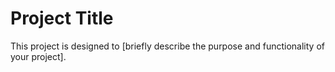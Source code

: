 # Project Title

This project is designed to [briefly describe the purpose and functionality of your project].
